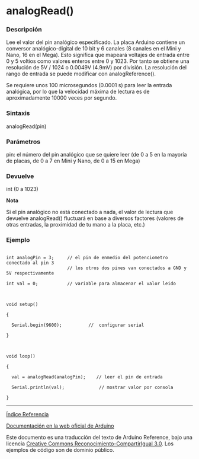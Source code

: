 # analogRead()

### Descripción

Lee el valor del pin analógico especificado. La placa Arduino contiene un conversor analógico-digital de 10 bit y 6 canales (8 canales en el Mini y Nano, 16 en el Mega). Esto significa que mapeará voltajes de entrada entre 0 y 5 voltios como valores enteros entre 0 y 1023. Por tanto se obtiene una resolución de 5V / 1024 o 0.0049V (4.9mV) por división. La resolución del rango de entrada se puede modificar con analogReference().

Se requiere unos 100 microsegundos (0.0001 s) para leer la entrada analógica, por lo que la velocidad máxima de lectura es de aproximadamente 10000 veces por segundo.

### Sintaxis

analogRead(pin)

### Parámetros

pin: el número del pin analógico que se quiere leer (de 0 a 5 en la mayoría de placas, de 0 a 7 en Mini y Nano, de 0 a 15 en Mega)

### Devuelve

int (0 a 1023)

**Nota**

Si el pin analógico no está conectado a nada, el valor de lectura que devuelve analogRead() fluctuará en base a diversos factores (valores de otras entradas, la proximidad de tu mano a la placa, etc.)

### Ejemplo

 
```Arduino
  
int analogPin = 3;     // el pin de enmedio del potenciometro conectado al pin 3
                       // los otros dos pines van conectados a GND y 5V respectivamente

int val = 0;           // variable para almacenar el valor leido



void setup()

{

  Serial.begin(9600);          //  configurar serial

}



void loop()

{

  val = analogRead(analogPin);    // leer el pin de entrada

  Serial.println(val);             // mostrar valor por consola

}

  ```



-------------------------

[Índice Referencia](https://github.com/Hector-G/WIP/blob/master/Arduino/Reference.md)


[Documentación en la web oficial de Arduino](https://www.arduino.cc/en/Reference/AnalogRead)

Este documento es una traducción del texto de Arduino Reference, bajo una licencia [Creative Commons Reconocimiento-CompartirIgual 3.0](https://creativecommons.org/licenses/by-sa/3.0/es/). Los ejemplos de código son de dominio público.
